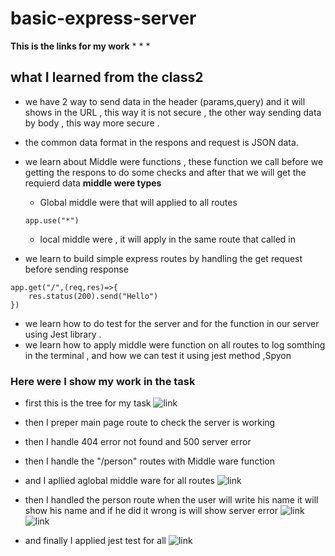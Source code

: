 # basic-express-server
**This is the links for my work**
* 
* 
* 


## what I learned from the class2 

* we have 2 way to send data in the header (params,query) and it will shows in the URL , this way it is not secure , the other way sending data by body , this way more secure .

* the common data format in the respons and request is JSON data.

* we learn about Middle were functions ,  these function we call before we getting the respons to do some checks and after that we will get the requierd data 
**middle were types**

    * Global middle were that will applied to all routes 
    ```
    app.use("*")

    ```
    * local middle were , it will apply in the same route that called in


*  we learn to build simple express routes by handling the get request before sending response 
```
app.get("/",(req,res)=>{
    res.status(200).send("Hello")
})
````
* we learn how to do test for the server and for the function in our server using Jest library .
* we learn how to apply middle were function on all routes to log somthing in the terminal , and how we can test it using jest method ,Spyon


### Here were I show my work in the task 

* first this is the tree for my task 
![link](./Src/taskImage/Screenshot%20(140).png)

* then I preper main page route to check the server is working 
* then I handle 404 error not found and 500 server error 
* then I handle the "/person" routes with Middle ware function 
* and I apllied aglobal middle ware for all routes 
![link](./Src/taskImage/Screenshot%20(141).png)

* then I handled the person route when the user will write his name it will show his name and if he did it wrong is will show server error 
![link](./Src/taskImage/Screenshot%20(146).png)
![link](./Src/taskImage/Screenshot%20(147).png)

* and finally I applied jest test for all 
![link](./Src/taskImage/Screenshot%20(149).png)
